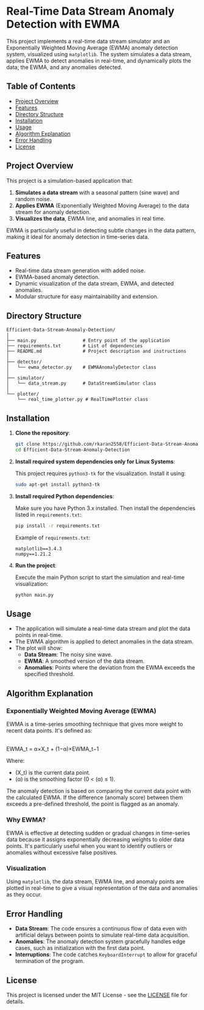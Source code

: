 
# Real-Time Data Stream Anomaly Detection with EWMA

This project implements a real-time data stream simulator and an Exponentially Weighted Moving Average (EWMA) anomaly detection system, visualized using `matplotlib`. The system simulates a data stream, applies EWMA to detect anomalies in real-time, and dynamically plots the data, the EWMA, and any anomalies detected.

## Table of Contents

- [Project Overview](#project-overview)
- [Features](#features)
- [Directory Structure](#directory-structure)
- [Installation](#installation)
- [Usage](#usage)
- [Algorithm Explanation](#algorithm-explanation)
- [Error Handling](#error-handling)
- [License](#license)

## Project Overview

This project is a simulation-based application that:
1. **Simulates a data stream** with a seasonal pattern (sine wave) and random noise.
2. **Applies EWMA** (Exponentially Weighted Moving Average) to the data stream for anomaly detection.
3. **Visualizes the data**, EWMA line, and anomalies in real time.

EWMA is particularly useful in detecting subtle changes in the data pattern, making it ideal for anomaly detection in time-series data.

## Features

- Real-time data stream generation with added noise.
- EWMA-based anomaly detection.
- Dynamic visualization of the data stream, EWMA, and detected anomalies.
- Modular structure for easy maintainability and extension.
  
## Directory Structure

```
Efficient-Data-Stream-Anomaly-Detection/
│
├── main.py                 # Entry point of the application
├── requirements.txt        # List of dependencies
├── README.md               # Project description and instructions
│
├── detector/
│   └── ewma_detector.py    # EWMAAnomalyDetector class
│
├── simulator/
│   └── data_stream.py      # DataStreamSimulator class
│
└── plotter/
    └── real_time_plotter.py # RealTimePlotter class
```

## Installation

1. **Clone the repository**:

   ```bash
   git clone https://github.com/rkaran2558/Efficient-Data-Stream-Anomaly-Detection.git
   cd Efficient-Data-Stream-Anomaly-Detection
   ```
2. **Install required system dependencies only for Linux Systems**:

   This project requires `python3-tk` for the visualization. Install it using:

   ```bash
   sudo apt-get install python3-tk
   ```
3. **Install required Python dependencies**:

   Make sure you have Python 3.x installed. Then install the dependencies listed in `requirements.txt`:

   ```bash
   pip install -r requirements.txt
   ```

   Example of `requirements.txt`:

   ```
   matplotlib==3.4.3
   numpy==1.21.2
   ```


3. **Run the project**:

   Execute the main Python script to start the simulation and real-time visualization:

   ```bash
   python main.py
   ```

## Usage

- The application will simulate a real-time data stream and plot the data points in real-time.
- The EWMA algorithm is applied to detect anomalies in the data stream.
- The plot will show:
  - **Data Stream**: The noisy sine wave.
  - **EWMA**: A smoothed version of the data stream.
  - **Anomalies**: Points where the deviation from the EWMA exceeds the specified threshold.
  
## Algorithm Explanation

### Exponentially Weighted Moving Average (EWMA)
EWMA is a time-series smoothing technique that gives more weight to recent data points. It's defined as:

\
	EWMA_t = α×X_t + (1−α)×EWMA_t−1

Where:
- \(X_t) is the current data point.
- \(α) is the smoothing factor (0 < (α) ≤ 1).
  
The anomaly detection is based on comparing the current data point with the calculated EWMA. If the difference (anomaly score) between them exceeds a pre-defined threshold, the point is flagged as an anomaly.

### Why EWMA?
EWMA is effective at detecting sudden or gradual changes in time-series data because it assigns exponentially decreasing weights to older data points. It's particularly useful when you want to identify outliers or anomalies without excessive false positives.

### Visualization
Using `matplotlib`, the data stream, EWMA line, and anomaly points are plotted in real-time to give a visual representation of the data and anomalies as they occur.

## Error Handling

- **Data Stream**: The code ensures a continuous flow of data even with artificial delays between points to simulate real-time data acquisition.
- **Anomalies**: The anomaly detection system gracefully handles edge cases, such as initialization with the first data point.
- **Interruptions**: The code catches `KeyboardInterrupt` to allow for graceful termination of the program.

## License

This project is licensed under the MIT License - see the [LICENSE](LICENSE) file for details.
